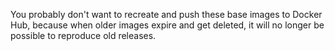 You probably don't want to recreate and push these base images to Docker Hub,
because when older images expire and get deleted, it will no longer be possible
to reproduce old releases.

